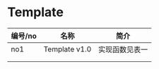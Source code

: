 # Template

| 编号/no | 名称          | 简介           |
| ------- | ------------- | -------------- |
| no1     | Template v1.0 | 实现函数见表一 |
|         |               |                |
|         |               |                |

